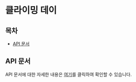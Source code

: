 # 클라이밍 데이


## 목차
 - [API 문서](#api-문서)

## API 문서
API 문서에 대한 자세한 내용은 [여기](https://github.com/ClimbingDay/climbing-day-backend/wiki/API-%EB%AC%B8%EC%84%9C)를 클릭하여 확인할 수 있습니다.